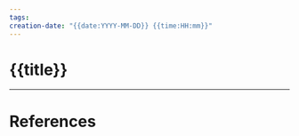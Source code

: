 ```yaml
---
tags: 
creation-date: "{{date:YYYY-MM-DD}} {{time:HH:mm}}"
---
```

# {{title}}



---
# References

